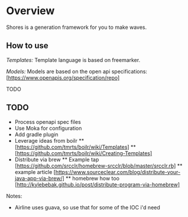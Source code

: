 # Overview

Shores is a generation framework for you to make waves. 



## How to use 

*Templates:*
Template language is based on freemarker.

*Models:*
Models are based on the open api specifications: [https://www.openapis.org/specification/repo]


TODO

## TODO

* Process openapi spec files
* Use Moka for configuration
* Add gradle plugin
* Leverage ideas from boilr
** [https://github.com/tmrts/boilr/wiki/Templates]
** [https://github.com/tmrts/boilr/wiki/Creating-Templates]
* Distribute via brew 
** Example tap [https://github.com/srcclr/homebrew-srcclr/blob/master/srcclr.rb]
** example article [https://www.sourceclear.com/blog/distribute-your-java-app-via-brew/]
** homebrew how too [http://kylebebak.github.io/post/distribute-program-via-homebrew]


Notes:
* Airline uses guava, so use that for some of the IOC i'd need